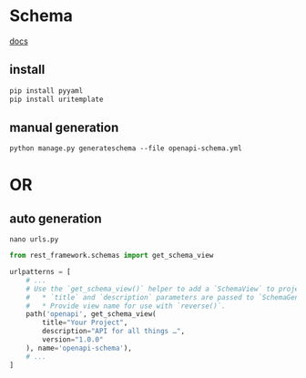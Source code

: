# Schema
[docs](https://www.django-rest-framework.org/api-guide/schemas/)

## install
```txt
pip install pyyaml
pip install uritemplate
```


## manual generation
```txt
python manage.py generateschema --file openapi-schema.yml
```


# OR


## auto generation
`nano urls.py`
```py
from rest_framework.schemas import get_schema_view

urlpatterns = [
    # ...
    # Use the `get_schema_view()` helper to add a `SchemaView` to project URLs.
    #   * `title` and `description` parameters are passed to `SchemaGenerator`.
    #   * Provide view name for use with `reverse()`.
    path('openapi', get_schema_view(
        title="Your Project",
        description="API for all things …",
        version="1.0.0"
    ), name='openapi-schema'),
    # ...
]
```
